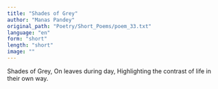 ```yaml
---
title: "Shades of Grey"
author: "Manas Pandey"
original_path: "Poetry/Short_Poems/poem_33.txt"
language: "en"
form: "short"
length: "short"
image: ""
---
```

Shades of Grey,
On leaves during day,
Highlighting the contrast of life in their own way.